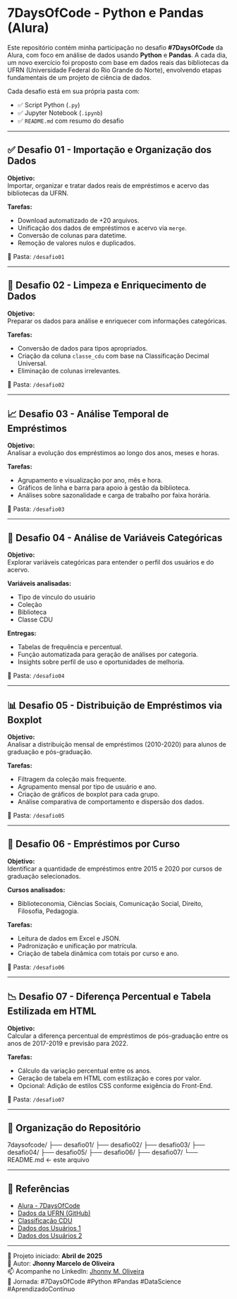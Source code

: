 # 7DaysOfCode - Python e Pandas (Alura)

Este repositório contém minha participação no desafio **#7DaysOfCode** da Alura, com foco em análise de dados usando **Python** e **Pandas**. A cada dia, um novo exercício foi proposto com base em dados reais das bibliotecas da UFRN (Universidade Federal do Rio Grande do Norte), envolvendo etapas fundamentais de um projeto de ciência de dados.

Cada desafio está em sua própria pasta com:
- ✅ Script Python (`.py`)
- ✅ Jupyter Notebook (`.ipynb`)
- ✅ `README.md` com resumo do desafio

---

## ✅ Desafio 01 - Importação e Organização dos Dados

**Objetivo:**  
Importar, organizar e tratar dados reais de empréstimos e acervo das bibliotecas da UFRN.

**Tarefas:**
- Download automatizado de +20 arquivos.
- Unificação dos dados de empréstimos e acervo via `merge`.
- Conversão de colunas para datetime.
- Remoção de valores nulos e duplicados.

📁 Pasta: `/desafio01`

---

## 🧹 Desafio 02 - Limpeza e Enriquecimento de Dados

**Objetivo:**  
Preparar os dados para análise e enriquecer com informações categóricas.

**Tarefas:**
- Conversão de dados para tipos apropriados.
- Criação da coluna `classe_cdu` com base na Classificação Decimal Universal.
- Eliminação de colunas irrelevantes.

📁 Pasta: `/desafio02`

---

## 📈 Desafio 03 - Análise Temporal de Empréstimos

**Objetivo:**  
Analisar a evolução dos empréstimos ao longo dos anos, meses e horas.

**Tarefas:**
- Agrupamento e visualização por ano, mês e hora.
- Gráficos de linha e barra para apoio à gestão da biblioteca.
- Análises sobre sazonalidade e carga de trabalho por faixa horária.

📁 Pasta: `/desafio03`

---

## 🧮 Desafio 04 - Análise de Variáveis Categóricas

**Objetivo:**  
Explorar variáveis categóricas para entender o perfil dos usuários e do acervo.

**Variáveis analisadas:**
- Tipo de vínculo do usuário
- Coleção
- Biblioteca
- Classe CDU

**Entregas:**
- Tabelas de frequência e percentual.
- Função automatizada para geração de análises por categoria.
- Insights sobre perfil de uso e oportunidades de melhoria.

📁 Pasta: `/desafio04`

---

## 📊 Desafio 05 - Distribuição de Empréstimos via Boxplot

**Objetivo:**  
Analisar a distribuição mensal de empréstimos (2010-2020) para alunos de graduação e pós-graduação.

**Tarefas:**
- Filtragem da coleção mais frequente.
- Agrupamento mensal por tipo de usuário e ano.
- Criação de gráficos de boxplot para cada grupo.
- Análise comparativa de comportamento e dispersão dos dados.

📁 Pasta: `/desafio05`

---

## 🧾 Desafio 06 - Empréstimos por Curso

**Objetivo:**  
Identificar a quantidade de empréstimos entre 2015 e 2020 por cursos de graduação selecionados.

**Cursos analisados:**
- Biblioteconomia, Ciências Sociais, Comunicação Social, Direito, Filosofia, Pedagogia.

**Tarefas:**
- Leitura de dados em Excel e JSON.
- Padronização e unificação por matrícula.
- Criação de tabela dinâmica com totais por curso e ano.

📁 Pasta: `/desafio06`

---

## 📉 Desafio 07 - Diferença Percentual e Tabela Estilizada em HTML

**Objetivo:**  
Calcular a diferença percentual de empréstimos de pós-graduação entre os anos de 2017-2019 e previsão para 2022.

**Tarefas:**
- Cálculo da variação percentual entre os anos.
- Geração de tabela em HTML com estilização e cores por valor.
- Opcional: Adição de estilos CSS conforme exigência do Front-End.

📁 Pasta: `/desafio07`

---

## 📂 Organização do Repositório

7daysofcode/
├── desafio01/
├── desafio02/
├── desafio03/
├── desafio04/
├── desafio05/
├── desafio06/
├── desafio07/
└── README.md ← este arquivo


---

## 🔗 Referências

- [Alura - 7DaysOfCode](https://7daysofcode.io/)
- [Dados da UFRN (GitHub)](https://github.com/franciscofoz/7_Days_of_Code_Alura-Python-Pandas)
- [Classificação CDU](https://pt.wikipedia.org/wiki/Classificação_decimal_universal)
- [Dados dos Usuários 1](https://github.com/FranciscoFoz/7_Days_of_Code_Alura-Python-Pandas/blob/main/Dia_6-Novos_dados_novas_analises/Datasets/matricula_alunos.xlsx?utm_medium=email&_hsenc=p2ANqtz-8zoATLb0Llchc_xNQMNrU9Il2Ea_myaALMMf3RQNdkqcpLen7GAoXEIXUprm9W7bOz3R2wW7kYkFVNBKuRAYRtLxUQng&_hsmi=270881120&utm_content=270881120&utm_source=hs_automation)
- [Dados dos Usuários 2](https://raw.githubusercontent.com/FranciscoFoz/7_Days_of_Code_Alura-Python-Pandas/main/Dia_6-Novos_dados_novas_analises/Datasets/cadastro_alunos.json?utm_medium=email&_hsenc=p2ANqtz-8sjrgRO5osC5qNih1TwmGJIcsZQ9Mvkuw8bGgFr4rzhVM7CUUic3Mg5c_bmnzOsHPW0DcZmt3TfIww_46OT4fLIF4vag&_hsmi=270881120&utm_content=270881120&utm_source=hs_automation)

---

📅 Projeto iniciado: **Abril de 2025**  
👤 Autor: **Jhonny Marcelo de Oliveira**  
📫 Acompanhe no LinkedIn: [Jhonny M. Oliveira](https://www.linkedin.com/in/jhonny-oliveira-247826114/)  
🚀 Jornada: #7DaysOfCode #Python #Pandas #DataScience #AprendizadoContínuo
